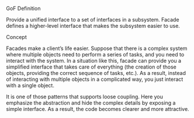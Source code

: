 GoF Definition

Provide a unified interface to a set of interfaces in a subsystem. Facade defines a higher-level interface that makes the subsystem easier to use.

Concept

Facades make a client’s life easier. Suppose that there is a complex system where multiple objects need to perform a series of tasks, and you need to interact with the system. In a situation like this, facade can provide you a simplified interface that takes care of everything (the creation of those objects, providing the correct sequence of tasks, etc.). As a result, instead of interacting with multiple objects in a complicated way, you just interact with a single object.

It is one of those patterns that supports loose coupling. Here you emphasize the abstraction and hide the complex details by exposing a simple interface. As a result, the code becomes clearer and more attractive.

